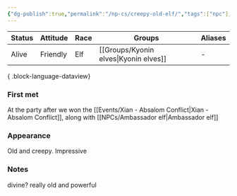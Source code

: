 ```yaml
---
{"dg-publish":true,"permalink":"/np-cs/creepy-old-elf/","tags":["npc"],"noteIcon":"npc"}
---
```


| Status | Attitude | Race | Groups           | Aliases |
| ------ | -------- | ---- | ---------------- | ------- |
| Alive  | Friendly | Elf  | [[Groups/Kyonin elves\|Kyonin elves]] | \-      |

{ .block-language-dataview}
### First met
At the party after we won the [[Events/Xian - Absalom Conflict\|Xian - Absalom Conflict]], along with [[NPCs/Ambassador elf\|Ambassador elf]]
### Appearance
Old and creepy. Impressive
### Notes
divine?
really old and powerful